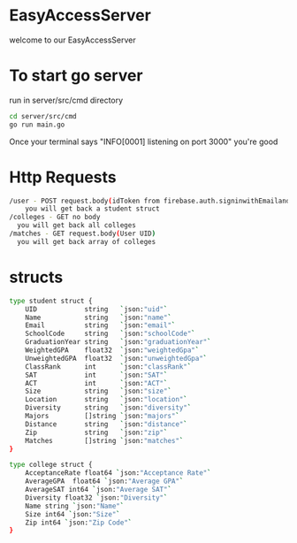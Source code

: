# EasyAccessServer

welcome to our EasyAccessServer

# To start go server

run in server/src/cmd directory

```bash
cd server/src/cmd
go run main.go
```

Once your terminal says "INFO[0001] listening on port 3000" you're good


# Http Requests
```bash
/user - POST request.body(idToken from firebase.auth.signinwithEmailandPasword)
	you will get back a student struct
/colleges - GET no body
  you will get back all colleges
/matches - GET request.body(User UID)
  you will get back array of colleges 
```

# structs
```bash
type student struct {
	UID            string   `json:"uid"`
	Name           string   `json:"name"`
	Email          string   `json:"email"`
	SchoolCode     string   `json:"schoolCode"`
	GraduationYear string   `json:"graduationYear"`
	WeightedGPA    float32  `json:"weightedGpa"`
	UnweightedGPA  float32  `json:"unweightedGpa"`
	ClassRank      int      `json:"classRank"`
	SAT            int      `json:"SAT"`
	ACT            int      `json:"ACT"`
	Size           string   `json:"size"`
	Location       string   `json:"location"`
	Diversity      string   `json:"diversity"`
	Majors         []string `json:"majors"`
	Distance       string   `json:"distance"`
	Zip            string   `json:"zip"`
	Matches        []string `json:"matches"`
}
```

```bash
type college struct {
	AcceptanceRate float64 `json:"Acceptance Rate"`
	AverageGPA	float64 `json:"Average GPA"`
	AverageSAT int64 `json:"Average SAT"`
	Diversity float32 `json:"Diversity"`
	Name string `json:"Name"`
	Size int64 `json:"Size"`
	Zip int64 `json:"Zip Code"`
}
```
